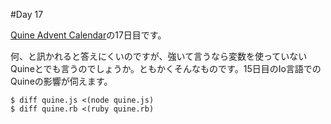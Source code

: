 #Day 17

[Quine Advent Calendar](http://www.adventar.org/calendars/645)の17日目です。

何、と訊かれると答えにくいのですが、強いて言うなら変数を使っていないQuineとでも言うのでしょうか。ともかくそんなものです。15日目のIo言語でのQuineの影響が伺えます。

```
$ diff quine.js <(node quine.js)
$ diff quine.rb <(ruby quine.rb)
```
